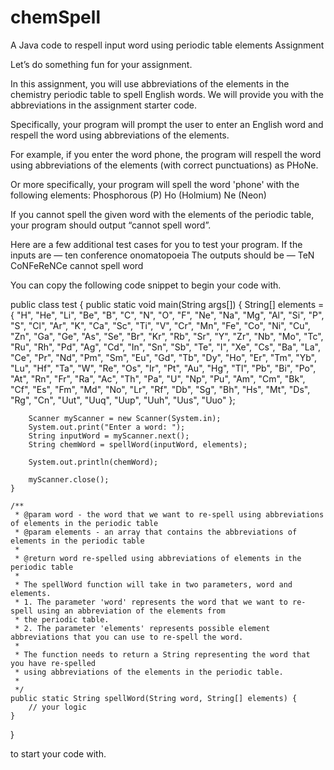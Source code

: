# chemSpell
A Java code to respell input word using periodic table elements
Assignment

Let’s do something fun for your assignment.
 
In this assignment, you will use abbreviations of the elements in the chemistry periodic table to spell English words. We will provide you with the abbreviations in the assignment starter code.
 
Specifically, your program will prompt the user to enter an English word and respell the word using abbreviations of the elements.
 
For example, if you enter the word phone, the program will respell the word using abbreviations of the elements (with correct punctuations) as PHoNe.
 
Or more specifically, your program will spell the word 'phone' with the following elements:
Phosphorous (P)
Ho (Holmium)
Ne (Neon)
 
If you cannot spell the given word with the elements of the periodic table, your program should output “cannot spell word”.
 
Here are a few additional test cases for you to test your program.
If the inputs are —
ten
conference
onomatopoeia
The outputs should be —
TeN
CoNFeReNCe
cannot spell word

You can copy the following code snippet to begin your code with.



public class test {
    public static void main(String args[]) {
        String[] elements = { "H", "He", "Li", "Be", "B", "C", "N", "O", "F", "Ne", "Na", "Mg", "Al", "Si", "P", "S", "Cl",
                "Ar", "K", "Ca", "Sc", "Ti", "V", "Cr", "Mn", "Fe", "Co", "Ni", "Cu", "Zn", "Ga", "Ge", "As", "Se", "Br", "Kr",
                "Rb", "Sr", "Y", "Zr", "Nb", "Mo", "Tc", "Ru", "Rh", "Pd", "Ag", "Cd", "In", "Sn", "Sb", "Te", "I", "Xe", "Cs",
                "Ba", "La", "Ce", "Pr", "Nd", "Pm", "Sm", "Eu", "Gd", "Tb", "Dy", "Ho", "Er", "Tm", "Yb", "Lu", "Hf", "Ta", "W",
                "Re", "Os", "Ir", "Pt", "Au", "Hg", "Tl", "Pb", "Bi", "Po", "At", "Rn", "Fr", "Ra", "Ac", "Th", "Pa", "U", "Np",
                "Pu", "Am", "Cm", "Bk", "Cf", "Es", "Fm", "Md", "No", "Lr", "Rf", "Db", "Sg", "Bh", "Hs", "Mt", "Ds", "Rg",
                "Cn", "Uut", "Uuq", "Uup", "Uuh", "Uus", "Uuo" };

        Scanner myScanner = new Scanner(System.in);
        System.out.print("Enter a word: ");
        String inputWord = myScanner.next();
        String chemWord = spellWord(inputWord, elements);

        System.out.println(chemWord);

        myScanner.close();
    }

    /**
     * @param word - the word that we want to re-spell using abbreviations of elements in the periodic table
     * @param elements - an array that contains the abbreviations of elements in the periodic table
     *
     * @return word re-spelled using abbreviations of elements in the periodic table
     *
     * The spellWord function will take in two parameters, word and elements.
     * 1. The parameter 'word' represents the word that we want to re-spell using an abbreviation of the elements from
     * the periodic table.
     * 2. The parameter 'elements' represents possible element abbreviations that you can use to re-spell the word.
     *
     * The function needs to return a String representing the word that you have re-spelled
     * using abbreviations of the elements in the periodic table.
     *
     */
    public static String spellWord(String word, String[] elements) {
        // your logic
    }
}
              
             
to start your code with.
